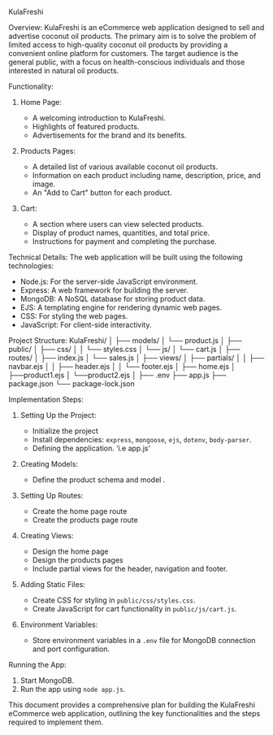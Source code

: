 KulaFreshi

Overview:
KulaFreshi is an eCommerce web application designed to sell and advertise coconut oil products. The primary aim is to solve the problem of limited access to high-quality coconut oil products by providing a convenient online platform for customers. The target audience is the general public, with a focus on health-conscious individuals and those interested in natural oil products.

Functionality:
1. Home Page:
   - A welcoming introduction to KulaFreshi.
   - Highlights of featured products.
   - Advertisements for the brand and its benefits.

2. Products Pages:
   - A detailed list of various available coconut oil products.
   - Information on each product including name, description, price, and image.
   - An "Add to Cart" button for each product.

3. Cart:
   - A section where users can view selected products.
   - Display of product names, quantities, and total price.
   - Instructions for payment and completing the purchase.

Technical Details:
The web application will be built using the following technologies:
- Node.js: For the server-side JavaScript environment.
- Express: A web framework for building the server.
- MongoDB: A NoSQL database for storing product data.
- EJS: A templating engine for rendering dynamic web pages.
- CSS: For styling the web pages.
- JavaScript: For client-side interactivity.

Project Structure:
KulaFreshi/
│
├── models/
│   └── product.js
│
├── public/
│   ├── css/
│   │   └── styles.css
│   └── js/
│       └── cart.js
│
├── routes/
│   ├── index.js
│   └── sales.js
│
├── views/
│   ├── partials/
│   │   ├── navbar.ejs
│   │   ├── header.ejs
│   │   └── footer.ejs
│   ├── home.ejs
│   ├──product1.ejs
│   └──product2.ejs
│
├── .env
├── app.js
├── package.json
└── package-lock.json

Implementation Steps:

1. Setting Up the Project:
   - Initialize the project 
   - Install dependencies: `express`, `mongoose`, `ejs`, `dotenv`, `body-parser`.
   - Defining the application. ‘i.e app.js’

2. Creating Models:
   - Define the product schema and model .

3. Setting Up Routes:
   - Create the home page route 
   - Create the products page route

4. Creating Views:
   - Design the home page 
   - Design the products pages 
   - Include partial views for the header, navigation and footer.

5. Adding Static Files:
   - Create CSS for styling in `public/css/styles.css`.
   - Create JavaScript for cart functionality in `public/js/cart.js`.

6. Environment Variables:
   - Store environment variables in a `.env` file for MongoDB connection and port configuration.

Running the App:
1. Start MongoDB.
2. Run the app using `node app.js`.

This document provides a comprehensive plan for building the KulaFreshi eCommerce web application, outlining the key functionalities and the steps required to implement them.
